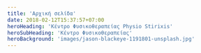 ```yaml
---
title: 'Αρχική σελίδα'
date: 2018-02-12T15:37:57+07:00
heroHeading: 'Κέντρο Φυσικοθεραπείας Physio Stirixis'
heroSubHeading: 'Κέντρο Φυσικοθεραπείας'
heroBackground: 'images/jason-blackeye-1191801-unsplash.jpg'
---
```


